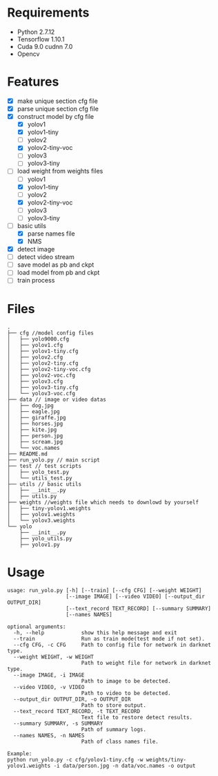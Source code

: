 # Requirements
- Python 2.7.12
- Tensorflow 1.10.1
- Cuda 9.0 cudnn 7.0
- Opencv

# Features
- [x] make unique section cfg file
- [x] parse unique section cfg file
- [x] construct model by cfg file
    - [x] yolov1
    - [x] yolov1-tiny
    - [ ] yolov2
    - [x] yolov2-tiny-voc
    - [ ] yolov3
    - [ ] yolov3-tiny
- [ ] load weight from weights files
    - [ ] yolov1
    - [x] yolov1-tiny
    - [ ] yolov2
    - [x] yolov2-tiny-voc
    - [ ] yolov3
    - [ ] yolov3-tiny
- [ ] basic utils
    - [x] parse names file
    - [x] NMS
- [x] detect image
- [ ] detect video stream
- [ ] save model as pb and ckpt
- [ ] load model from pb and ckpt
- [ ] train process

# Files
```
.
├── cfg //model config files
│   ├── yolo9000.cfg
│   ├── yolov1.cfg
│   ├── yolov1-tiny.cfg
│   ├── yolov2.cfg
│   ├── yolov2-tiny.cfg
│   ├── yolov2-tiny-voc.cfg
│   ├── yolov2-voc.cfg
│   ├── yolov3.cfg
│   ├── yolov3-tiny.cfg
│   └── yolov3-voc.cfg
├── data // image or video datas
│   ├── dog.jpg
│   ├── eagle.jpg
│   ├── giraffe.jpg
│   ├── horses.jpg
│   ├── kite.jpg
│   ├── person.jpg
│   ├── scream.jpg
│   └── voc.names
├── README.md
├── run_yolo.py // main script
├── test // test scripts 
│   ├── yolo_test.py
│   └── utils_test.py
├── utils // basic utils
│   ├── __init__.py
│   ├── utils.py
├── weights //weights file which needs to downlowd by yourself
│   ├── tiny-yolov1.weights
│   ├── yolov1.weights
│   └── yolov3.weights
└── yolo
    ├── __init__.py
    ├── yolo_utils.py
    ├── yolov1.py
```

# Usage
```
usage: run_yolo.py [-h] [--train] [--cfg CFG] [--weight WEIGHT]
                   [--image IMAGE] [--video VIDEO] [--output_dir OUTPUT_DIR]
                   [--text_record TEXT_RECORD] [--summary SUMMARY]
                   [--names NAMES]

optional arguments:
  -h, --help            show this help message and exit
  --train               Run as train mode(test mode if not set).
  --cfg CFG, -c CFG     Path to config file for network in darknet type.
  --weight WEIGHT, -w WEIGHT
                        Path to weight file for network in darknet type.
  --image IMAGE, -i IMAGE
                        Path to image to be detected.
  --video VIDEO, -v VIDEO
                        Path to video to be detected.
  --output_dir OUTPUT_DIR, -o OUTPUT_DIR
                        Path to store output.
  --text_record TEXT_RECORD, -t TEXT_RECORD
                        Text file to restore detect results.
  --summary SUMMARY, -s SUMMARY
                        Path of summary logs.
  --names NAMES, -n NAMES
                        Path of class names file.

Example:
python run_yolo.py -c cfg/yolov1-tiny.cfg -w weights/tiny-yolov1.weights -i data/person.jpg -n data/voc.names -o output
```